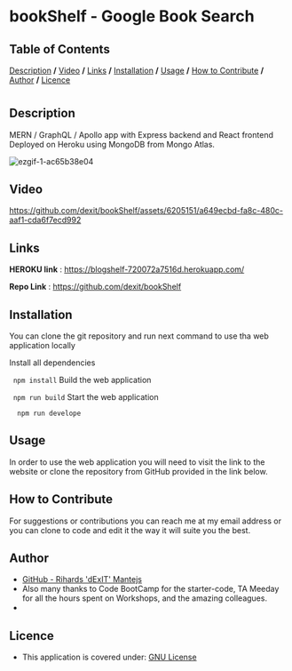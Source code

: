 
# bookShelf - Google Book Search
## Table of Contents
[Description](#description) **/**  [Video](#video)  **/** [Links](#links)  **/**  [Installation](#installation) **/** [Usage](#usage) **/** [How to Contribute](#how-to-contribute) **/** [Author](#author) **/** [Licence](#licence)
#
## Description
MERN / GraphQL / Apollo app with Express backend and React frontend
Deployed on Heroku using MongoDB from Mongo Atlas.

![ezgif-1-ac65b38e04](https://github.com/dexit/bookShelf/assets/6205151/d0ba20af-9a39-493c-b1fe-b61293b934b1)

## Video
https://github.com/dexit/bookShelf/assets/6205151/a649ecbd-fa8c-480c-aaf1-cda6f7ecd992

## Links
**HEROKU link** : https://blogshelf-720072a7516d.herokuapp.com/

**Repo Link** : https://github.com/dexit/bookShelf

## Installation
You can clone the git repository and run next command to use tha web application locally

Install all dependencies

 ``` npm install```
Build the web application

 ``` npm run build```
Start the web application

```  npm run develope```
## Usage
In order to use the web application you will need to visit the link to the website or clone the repository from GitHub provided in the link below.

## How to Contribute
For suggestions or contributions you can reach me at my email address or you can clone to code and edit it the way it will suite you the best.

## Author
- [GitHub - Rihards 'dExIT' Mantejs](https://github.com/dexit)
- Also many thanks to Code BootCamp for the starter-code, TA Meeday for all the hours spent on Workshops, and the amazing colleagues.
- 
## Licence

- This application is covered under: [GNU License](https://choosealicense.com/licenses/gnu)
